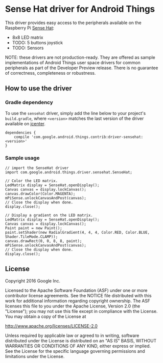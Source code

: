 Sense Hat driver for Android Things
=====================================

This driver provides easy access to the peripherals available on the Raspberry Pi [Sense Hat][product]:
- 8x8 LED matrix
- TODO: 5 buttons joystick
- TODO: Sensors


NOTE: these drivers are not production-ready. They are offered as sample
implementations of Android Things user space drivers for common peripherals
as part of the Developer Preview release. There is no guarantee
of correctness, completeness or robustness.

How to use the driver
---------------------

### Gradle dependency

To use the `sensehat` driver, simply add the line below to your project's `build.gradle`,
where `<version>` matches the last version of the driver available on [jcenter][jcenter].

```
dependencies {
    compile 'com.google.android.things.contrib:driver-sensehat:<version>'
}
```

### Sample usage

```
// import the SenseHat driver
import com.google.android.things.driver.sensehat.SenseHat;
```

```
// Color the LED matrix.
LedMatrix display = SenseHat.openDisplay();
Canvas canvas = display.lockCanvas();
canvas.drawColor(Color.MAGENTA);
mPiSense.unlockCanvasAndPost(canvas);
// Close the display when done.
display.close();
```

```
// Display a gradient on the LED matrix.
LedMatrix display = SenseHat.openDisplay();
Canvas canvas = display.lockCanvas();
Paint paint = new Paint();
paint.setShader(new RadialGradient(4, 4, 4, Color.RED, Color.BLUE, Shader.TileMode.CLAMP));
canvas.drawRect(0, 0, 8, 8, paint);
mPiSense.unlockCanvasAndPost(canvas);
// Close the display when done.
display.close();
```

License
-------

Copyright 2016 Google Inc.

Licensed to the Apache Software Foundation (ASF) under one or more contributor
license agreements.  See the NOTICE file distributed with this work for
additional information regarding copyright ownership.  The ASF licenses this
file to you under the Apache License, Version 2.0 (the "License"); you may not
use this file except in compliance with the License.  You may obtain a copy of
the License at

  http://www.apache.org/licenses/LICENSE-2.0

Unless required by applicable law or agreed to in writing, software
distributed under the License is distributed on an "AS IS" BASIS, WITHOUT
WARRANTIES OR CONDITIONS OF ANY KIND, either express or implied.  See the
License for the specific language governing permissions and limitations under
the License.

[product]: https://www.raspberrypi.org/products/sense-hat/
[jcenter]: https://bintray.com/google/androidthings/contrib-driver-sensehat
